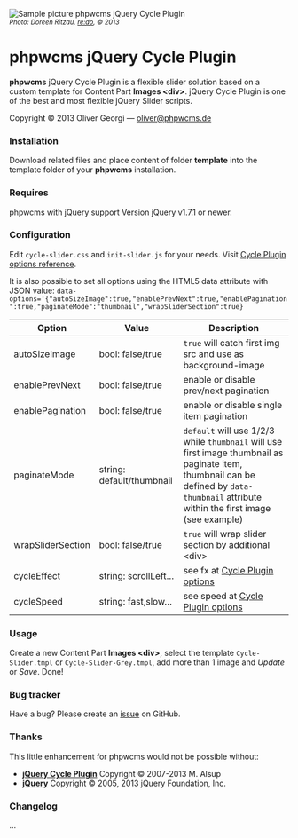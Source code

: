 ![Sample picture phpwcms jQuery Cycle Plugin](https://raw.github.com/slackero/phpwcms-extended/master/phpwcms-cycle-slider/phpwcms-Cycle-Plugin.jpg)  
<small>*Photo: Doreen Ritzau, [re:do](http://www.re-do.de/), © 2013*</small>

phpwcms jQuery Cycle Plugin
===========================

**phpwcms** jQuery Cycle Plugin is a flexible slider solution based on a custom template for Content Part **Images \<div\>**. jQuery Cycle Plugin is one of the best and most flexible jQuery Slider scripts.

Copyright © 2013 Oliver Georgi — oliver@phpwcms.de


### Installation

Download related files and place content of folder **template** into the template folder of your **phpwcms** installation.


### Requires

phpwcms with jQuery support Version jQuery v1.7.1 or newer.


### Configuration

Edit `cycle-slider.css` and `init-slider.js` for your needs. Visit [Cycle Plugin options reference](http://jquery.malsup.com/cycle/options.html).

It is also possible to set all options using the HTML5 data attribute with JSON value: `data-options='{"autoSizeImage":true,"enablePrevNext":true,"enablePagination":true,"paginateMode":"thumbnail","wrapSliderSection":true}`

 Option            | Value                     | Description                        
-------------------|---------------------------|-----------------------------------------------------------
 autoSizeImage     | bool: false/true          | `true` will catch first img src and use as background-image
 enablePrevNext    | bool: false/true          | enable or disable prev/next pagination
 enablePagination  | bool: false/true          | enable or disable single item pagination
 paginateMode      | string: default/thumbnail | `default` will use 1/2/3 while `thumbnail` will use first image thumbnail as paginate item, thumbnail can be defined by `data-thumbnail` attribute within the first image (see example)
 wrapSliderSection | bool: false/true          | `true` will wrap slider section by additional \<div>
 cycleEffect       | string: scrollLeft…       | see fx at [Cycle Plugin options](http://jquery.malsup.com/cycle/options.html)
 cycleSpeed        | string: fast,slow…        | see speed at [Cycle Plugin options](http://jquery.malsup.com/cycle/options.html)


### Usage

Create a new Content Part **Images \<div\>**, select the template `Cycle-Slider.tmpl` or `Cycle-Slider-Grey.tmpl`, add more than 1 image and *Update* or *Save*. Done!


### Bug tracker

Have a bug? Please create an [issue](https://github.com/slackero/phpwcms-extended/issues) on GitHub.


### Thanks

This little enhancement for phpwcms would not be possible without:

- **[jQuery Cycle Plugin](http://jquery.malsup.com/cycle/)** Copyright © 2007-2013 M. Alsup
- **[jQuery](http://jquery.org/)** Copyright © 2005, 2013 jQuery Foundation, Inc.


### Changelog

…